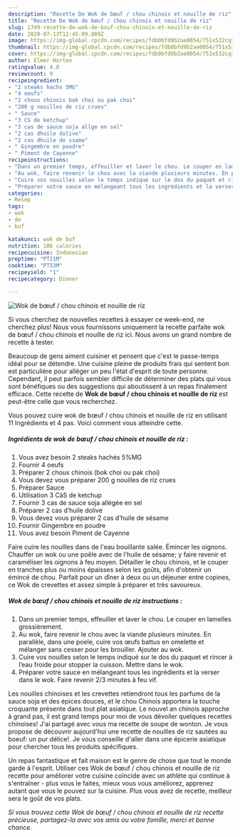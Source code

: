 ```yaml
---
description: "Recette De Wok de bœuf / chou chinois et nouille de riz"
title: "Recette De Wok de bœuf / chou chinois et nouille de riz"
slug: 1749-recette-de-wok-de-bouf-chou-chinois-et-nouille-de-riz
date: 2020-07-13T12:45:09.889Z
image: https://img-global.cpcdn.com/recipes/fdb0bfd9b2ae0054/751x532cq70/wok-de-boeuf-chou-chinois-et-nouille-de-riz-photo-principale-de-la-recette.jpg
thumbnail: https://img-global.cpcdn.com/recipes/fdb0bfd9b2ae0054/751x532cq70/wok-de-boeuf-chou-chinois-et-nouille-de-riz-photo-principale-de-la-recette.jpg
cover: https://img-global.cpcdn.com/recipes/fdb0bfd9b2ae0054/751x532cq70/wok-de-boeuf-chou-chinois-et-nouille-de-riz-photo-principale-de-la-recette.jpg
author: Elmer Horton
ratingvalue: 4.8
reviewcount: 9
recipeingredient:
- "2 steaks hachs 5MG"
- "4 oeufs"
- "2 choux chinois bok choi ou pak choi"
- "200 g nouilles de riz crues"
- " Sauce"
- "3 CS de ketchup"
- "3 cas de sauce soja allge en sel"
- "2 cas dhuile dolive"
- "2 cas dhuile de ssame"
- " Gingembre en poudre"
- " Piment de Cayenne"
recipeinstructions:
- "Dans un premier temps, effeuiller et laver le chou. Le couper en lamelles grossièrement."
- "Au wok, faire revenir le chou avec la viande plusieurs minutes. En parallèle, dans une poele, cuire vos œufs battus en omelette et mélanger sans cesser pour les brouiller. Ajouter au wok."
- "Cuire vos nouilles selon le temps indiqué sur le dos du paquet et rincer à l’eau froide pour stopper la cuisson. Mettre dans le wok."
- "Préparer votre sauce en mélangeant tous les ingrédients et la verser dans le wok. Faire revenir 2/3 minutes à feu vif."
categories:
- Resep
tags:
- wok
- de
- buf

katakunci: wok de buf 
nutrition: 186 calories
recipecuisine: Indonesian
preptime: "PT21M"
cooktime: "PT53M"
recipeyield: "1"
recipecategory: Dinner

---
```



![Wok de bœuf / chou chinois et nouille de riz](https://img-global.cpcdn.com/recipes/fdb0bfd9b2ae0054/751x532cq70/wok-de-boeuf-chou-chinois-et-nouille-de-riz-photo-principale-de-la-recette.jpg)

Si vous cherchez de nouvelles recettes à essayer ce week-end, ne cherchez plus! Nous vous fournissons uniquement la recette parfaite wok de bœuf / chou chinois et nouille de riz ici. Nous avons un grand nombre de recette à tester.

Beaucoup de gens aiment cuisiner et pensent que c'est le passe-temps idéal pour se détendre. Une cuisine pleine de produits frais qui sentent bon est particulière pour alléger un peu l'état d'esprit de toute personne. Cependant, il peut parfois sembler difficile de déterminer des plats qui vous sont bénéfiques ou des suggestions qui aboutissent à un repas finalement efficace. Cette recette de <strong> Wok de bœuf / chou chinois et nouille de riz </strong> est peut-être celle que vous recherchez.

<!--inarticleads1-->

Vous pouvez cuire wok de bœuf / chou chinois et nouille de riz en utilisant 11 Ingrédients et 4 pas. Voici comment vous atteindre cette.

##### Ingrédients de wok de bœuf / chou chinois et nouille de riz :

1. Vous avez besoin 2 steaks hachés 5%MG
1. Fournir 4 oeufs
1. Préparer 2 choux chinois (bok choi ou pak choi)
1. Vous devez vous préparer 200 g nouilles de riz crues
1. Préparer  Sauce
1. Utilisation 3 CàS de ketchup
1. Fournir 3 cas de sauce soja allégée en sel
1. Préparer 2 cas d’huile dolive
1. Vous devez vous préparer 2 cas d’huile de sésame
1. Fournir  Gingembre en poudre
1. Vous avez besoin  Piment de Cayenne


Faire cuire les nouilles dans de l&#39;eau bouillante salée. Émincer les oignons. Chauffer un wok ou une poêle avec de l&#39;huile de sésame; y faire revenir et caraméliser les oignons à feu moyen. Détailler le chou chinois, et le couper en tranches plus ou moins épaisses selon les goûts, afin d&#39;obtenir un émincé de chou. Parfait pour un dîner à deux ou un déjeuner entre copines, ce Wok de crevettes et assez simple à préparer et très savoureux. 

<!--inarticleads2-->

##### Wok de bœuf / chou chinois et nouille de riz instructions :

1. Dans un premier temps, effeuiller et laver le chou. Le couper en lamelles grossièrement.
1. Au wok, faire revenir le chou avec la viande plusieurs minutes. En parallèle, dans une poele, cuire vos œufs battus en omelette et mélanger sans cesser pour les brouiller. Ajouter au wok.
1. Cuire vos nouilles selon le temps indiqué sur le dos du paquet et rincer à l’eau froide pour stopper la cuisson. Mettre dans le wok.
1. Préparer votre sauce en mélangeant tous les ingrédients et la verser dans le wok. Faire revenir 2/3 minutes à feu vif.


Les nouilles chinoises et les crevettes retiendront tous les parfums de la sauce soja et des épices douces, et le chou Chinois apportera la touche croquante présente dans tout plat asiatique. Le nouvel an chinois approche à grand pas, il est grand temps pour moi de vous dévoiler quelques recettes chinoises! J&#39;ai partagé avec vous ma recette de soupe de wonton. Je vous propose de découvrir aujourd&#39;hui une recette de nouilles de riz sautées au boeuf: un pur délice!. Je vous conseille d&#39;aller dans une épicerie asiatique pour chercher tous les produits spécifiques. 

<!--inarticleads1-->

<p>
Un repas fantastique et fait maison est le genre de chose que tout le monde garde à l'esprit. Utiliser ces Wok de bœuf / chou chinois et nouille de riz recette pour améliorer votre cuisine coïncide avec un athlète qui continue à s'entraîner - plus vous le faites, mieux vous vous améliorez, apprenez autant que vous le pouvez sur la cuisine. Plus vous avez de recette, meilleur sera le goût de vos plats.
</p>

<p>
<i>Si vous trouvez cette Wok de bœuf / chou chinois et nouille de riz recette précieuse, partagez-la avec vos amis ou votre famille, merci et bonne chance.</i>
</p>
